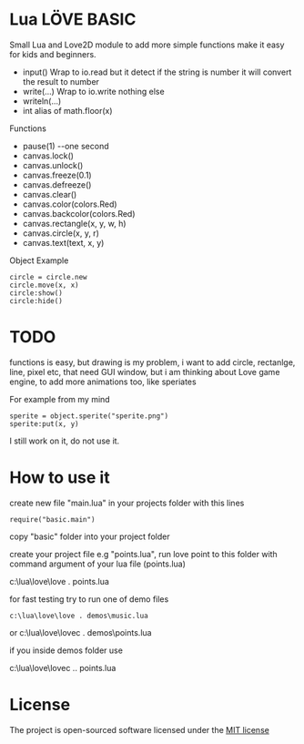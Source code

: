 # Lua LÖVE BASIC

Small Lua and Love2D module to add more simple functions make it easy for kids and beginners.

 * input()  Wrap to io.read but it detect if the string is number it will convert the result to number
 * write(...) Wrap to io.write nothing else
 * writeln(...)
 * int alias of math.floor(x)

Functions
 
 * pause(1) --one second
 * canvas.lock()
 * canvas.unlock()
 * canvas.freeze(0.1)
 * canvas.defreeze()
 * canvas.clear()
 * canvas.color(colors.Red)
 * canvas.backcolor(colors.Red)
 * canvas.rectangle(x, y, w, h)
 * canvas.circle(x, y, r)
 * canvas.text(text, x, y)

Object Example 

    circle = circle.new
    circle.move(x, x)
    circle:show()
    circle:hide()
 
# TODO

functions is easy, but drawing is my problem, i want to add circle, rectanlge, line, pixel etc, that need GUI window, but i am thinking about Love game engine, to add more animations too, like speriates

For example from my mind

    sperite = object.sperite("sperite.png")
    sperite:put(x, y)

I still work on it, do not use it.

# How to use it

create new file "main.lua" in your projects folder with this lines

    require("basic.main")

copy "basic" folder into your project folder

create your project file e.g "points.lua", run love point to this folder with command argument of your lua file (points.lua)

c:\lua\love\love . points.lua

for fast testing try to run one of demo files

    c:\lua\love\love . demos\music.lua
or
    c:\lua\love\lovec . demos\points.lua

if you inside demos folder use

c:\lua\love\lovec .. points.lua
    
License
=======

The project is open-sourced software licensed under the [MIT license](http://opensource.org/licenses/MIT)
    